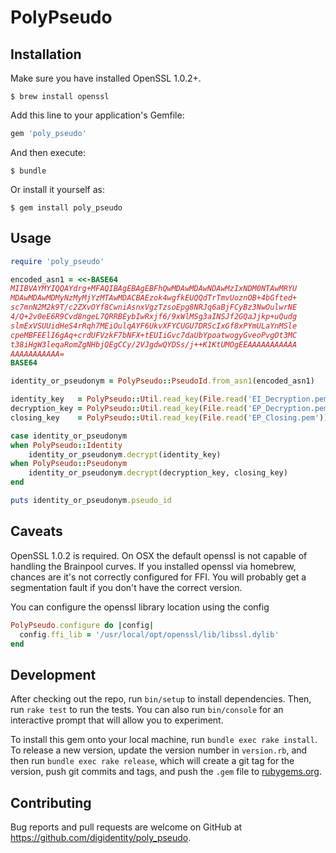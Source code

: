 # PolyPseudo

## Installation

Make sure you have installed OpenSSL 1.0.2+.

    $ brew install openssl

Add this line to your application's Gemfile:

```ruby
gem 'poly_pseudo'
```

And then execute:

    $ bundle

Or install it yourself as:

    $ gem install poly_pseudo

## Usage

```ruby
require 'poly_pseudo'

encoded_asn1 = <<-BASE64
MIIBVAYMYIQQAYdrg+MFAQIBAgEBAgEBFhQwMDAwMDAwNDAwMzIxNDM0NTAwMRYU
MDAwMDAwMDMyNzMyMjYzMTAwMDACBAEzok4wgfkEUQQdTrTmvUoznOB+4bGfted+
sc7mnN2M2k9T/c2ZXvOYf8CwniAsnxVgzTzsoEpg8NRJq6aBjFCyBz3NwOulwrNE
4/Q+2v0eE6R9Cvd8ngeL7QRRBEybIwRxjf6/9xWlMSg3aINSJf2GQaJjkp+uQudg
slmExVSUUidHeS4rRqh7MEiOulqAYF6UkvXFYCUGU7DRScIxGf8xPYmULaYnMSle
cpeMBFEElI6gAq+crdUFVzkF7bNFX+tEUIiGvc7daUbYpoatwogyGveoPvgOt3MC
t38iHgW3leqaRomZgNHbjQEgCCy/2VJgdwQYDSs/j++K1KtUMOgEEAAAAAAAAAAA
AAAAAAAAAAA=
BASE64

identity_or_pseudonym = PolyPseudo::PseudoId.from_asn1(encoded_asn1)

identity_key   = PolyPseudo::Util.read_key(File.read('EI_Decryption.pem'))
decryption_key = PolyPseudo::Util.read_key(File.read('EP_Decryption.pem'))
closing_key    = PolyPseudo::Util.read_key(File.read('EP_Closing.pem'))

case identity_or_pseudonym
when PolyPseudo::Identity
    identity_or_pseudonym.decrypt(identity_key)
when PolyPseudo::Pseudonym
    identity_or_pseudonym.decrypt(decryption_key, closing_key)
end

puts identity_or_pseudonym.pseudo_id
```

## Caveats

OpenSSL 1.0.2 is required.
On OSX the default openssl is not capable of handling the Brainpool curves. 
If you installed openssl via homebrew, chances are it's not correctly configured for FFI.
You will probably get a segmentation fault if you don't have the correct version.

You can configure the openssl library location using the config

```ruby
PolyPseudo.configure do |config|
  config.ffi_lib = '/usr/local/opt/openssl/lib/libssl.dylib'
end
```

## Development

After checking out the repo, run `bin/setup` to install dependencies. Then, run `rake test` to run the tests. You can also run `bin/console` for an interactive prompt that will allow you to experiment.

To install this gem onto your local machine, run `bundle exec rake install`. To release a new version, update the version number in `version.rb`, and then run `bundle exec rake release`, which will create a git tag for the version, push git commits and tags, and push the `.gem` file to [rubygems.org](https://rubygems.org).

## Contributing

Bug reports and pull requests are welcome on GitHub at https://github.com/digidentity/poly_pseudo.

